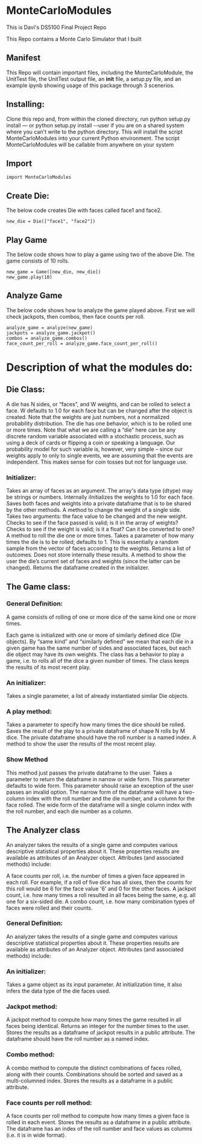 # MonteCarloModules
This is Davi's DS5100 Final Project Repo

This Repo contains a Monte Carlo Simulator that I built

## Manifest
This Repo will contain important files, including the MonteCarloModule, the UnitTest file, the UnitTest output file, an __init__ file, a setup.py file, and an example ipynb showing usage of this package through 3 scenerios. 


## Installing:

Clone this repo and, from within the cloned directory, run python setup.py install — or python setup.py install --user if you are on a shared system where you can't write to the python directory. This will install the script MonteCarloModules into your current Python environment. The script MonteCarloModules will be callable from anywhere on your system

## Import
```
import MonteCarloModules
```

## Create Die:
The below code creates Die with faces called face1 and face2.
```
new_die = Die(["face1", "face2"])
```

## Play Game
The below code shows how to play a game using two of the above Die. The game consists of 10 rolls. 
```
new_game = Game([new_die, new_die])
new_game.play(10)
```

## Analyze Game
The below code shows how to analyze the game played above. First we will check jackpots, then combos, then face counts per roll.
```
analyze_game = analyze(new_game)
jackpots = analyze_game.jackpot()
combos = analyze_game.combos()
face_count_per_roll = analyze_game.face_count_per_roll()
```



# Description of what the modules do:

## Die Class:
A die has N sides, or “faces”, and W weights, and can be rolled to select a face. W defaults to 
1.0 for each face but can be changed after the object is created.
Note that the weights are just numbers, not a normalized probability distribution.
The die has one behavior, which is to be rolled one or more times.
Note that what we are calling a “die” here can be any discrete random variable associated with a stochastic process, such as using a deck of cards or flipping a coin or speaking a language. Our probability model for such variable is, however, very simple – since our weights apply to only to single events, we are assuming that the events are independent. This makes sense for coin tosses but not for language use.

### Initializer:
Takes an array of faces as an argument. The array's data type (dtype) may be strings or numbers.
Internally iInitializes the weights to 1.0 for each face.
Saves both faces and weights into a private dataframe that is to be shared by the other methods.
A method to change the weight of a single side.
Takes two arguments: the face value to be changed and the new weight.
Checks to see if the face passed is valid; is it in the array of weights?
Checks to see if the weight is valid; is it a float? Can it be converted to one?
A method to roll the die one or more times.
Takes a parameter of how many times the die is to be rolled; defaults to 1. 
This is essentially a random sample from the vector of faces according to the weights.
Returns a list of outcomes.
Does not store internally these results.
A method to show the user the die’s current set of faces and weights (since the latter can be changed).
Returns the dataframe created in the initializer.




## The Game class:

### General Definition:
A game consists of rolling of one or more dice of the same kind one or more times. 

Each game is initialized with one or more of similarly defined dice (Die objects).
By “same kind” and “similarly defined” we mean that each die in a given game has the same number of sides and associated faces, but each die object may have its own weights.
The class has a behavior to play a game, i.e. to rolls all of the dice a given number of times.
The class keeps the results of its most recent play. 


### An initializer:
Takes a single parameter, a list of already instantiated similar Die objects.

### A play method:
Takes a parameter to specify how many times the dice should be rolled.
Saves the result of the play to a private dataframe of shape N rolls by M dice.
The private dataframe should have the roll number is a named index.
A method to show the user the results of the most recent play.

### Show Method
This method just passes the private dataframe to the user.
Takes a parameter to return the dataframe in narrow or wide form.
This parameter defaults to wide form.
This parameter should raise an exception of the user passes an invalid option.
The narrow form of the dataframe will have a two-column index with the roll number and the die number, and a column for the face rolled.
The wide form of the dataframe will a single column index with the roll number, and each die number as a column.

## The Analyzer class
An analyzer takes the results of a single game and computes various descriptive statistical properties about it. These properties results are available as attributes of an Analyzer object. Attributes (and associated methods) include:

A face counts per roll, i.e. the number of times a given face appeared in each roll. For example, if a roll of five dice has all sixes, then the counts for this roll would be 6 for the face value '6' and 0 for the other faces.
A jackpot count, i.e. how many times a roll resulted in all faces being the same, e.g. all one for a six-sided die.
A combo count, i.e. how many combination types of faces were rolled and their counts.


### General Definition:
An analyzer takes the results of a single game and computes various descriptive statistical properties about it. These properties results are available as attributes of an Analyzer object. Attributes (and associated methods) include:

### An initializer:
Takes a game object as its input parameter. 
At initialization time, it also infers the data type of the die faces used.

### Jackpot method:
A jackpot method to compute how many times the game resulted in all faces being identical.
Returns an integer for the number times to the user.
Stores the results as a dataframe of jackpot results in a public attribute.
The dataframe should have the roll number as a named index.

### Combo method:
A combo method to compute the distinct combinations of faces rolled, along with their counts.
Combinations should be sorted and saved as a multi-columned index.
Stores the results as a dataframe in a public attribute.

### Face counts per roll method:
A face counts per roll method to compute how many times a given face is rolled in each event.
Stores the results as a dataframe in a public attribute.
The dataframe has an index of the roll number and face values as columns (i.e. it is in wide format).




